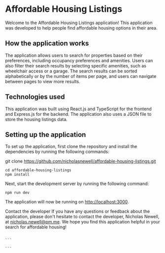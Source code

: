 # Affordable Housing Listings

Welcome to the Affordable Housing Listings application! This application was developed to help people find affordable housing options in their area.

## How the application works

The application allows users to search for properties based on their preferences, including occupancy preferences and amenities. Users can also filter their search results by selecting specific amenities, such as wheelchair access or a garage. The search results can be sorted alphabetically or by the number of items per page, and users can navigate between pages to view more results.

## Technologies used

This application was built using React.js and TypeScript for the frontend and Express.js for the backend. The application also uses a JSON file to store the housing listings data.

## Setting up the application

To set up the application, first clone the repository and install the dependencies by running the following commands:

git clone https://github.com/nicholasnewell/affordable-housing-listings.git

`cd affordable-housing-listings`  
`npm install`

Next, start the development server by running the following command:

`npm run dev`

The application will now be running on [http://localhost:3000](http://localhost:3000).

Contact the developer
If you have any questions or feedback about the application, please don't hesitate to contact the developer, Nicholas Newell, at nicholas.newell@pm.me. We hope you find this application helpful in your search for affordable housing!

````

```

```
````
